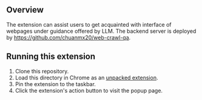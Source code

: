 ## Overview

The extension can assist users to get acquainted with interface of webpages under guidance offered by LLM.
The backend server is deployed by https://github.com/chuanmx20/web-crawl-qa.
## Running this extension

1. Clone this repository.
2. Load this directory in Chrome as an [unpacked extension](https://developer.chrome.com/docs/extensions/mv3/getstarted/development-basics/#load-unpacked).
3. Pin the extension to the taskbar.
4. Click the extension's action button to visit the popup page.
